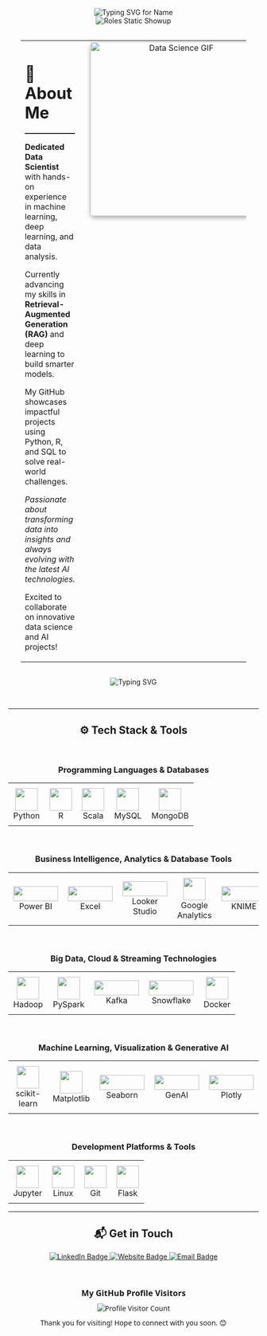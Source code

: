 <div align="center">
  
<p align="center">
    <img src="https://readme-typing-svg.demolab.com?font=Fira+Code&pause=1000&color=006400&center=true&width=500&lines=Hello+there%2C+I'm+Anush+S+Jathan!&loop=false" alt="Typing SVG for Name" />
    <br/>
    <img src="https://readme-typing-svg.demolab.com?font=Fira+Code&duration=1&pause=6000&color=006400&center=true&width=500&lines=Data+Scientist;Data+Analyst;AI+Enthusiast&loop=false" alt="Roles Static Showup" />
</p>

  
  <br>

  <table style="border: none; margin: 0 auto; width: 90%;">
    <tr>
      <td width="60%" style="padding-right: 20px; vertical-align: top; text-align: left;">
        <h1>🌟 About Me</h1>
        <hr style="border-top: 1px solid #333; margin-bottom: 15px;">
        <p><strong>Dedicated Data Scientist</strong> with hands-on experience in machine learning, deep learning, and data analysis.</p>
        <p>Currently advancing my skills in <strong>Retrieval-Augmented Generation (RAG)</strong> and deep learning to build smarter models.</p>
        <p>My GitHub showcases impactful projects using Python, R, and SQL to solve real-world challenges.</p>
        <p><em>Passionate about transforming data into insights and always evolving with the latest AI technologies.</em></p>
        <p>Excited to collaborate on innovative data science and AI projects!</p>
      </td>
      
  <td width="40%" style="vertical-align: top; text-align: center;">
  <img 
    align="right" 
    alt="Data Science GIF" 
    width="350" 
    src="https://media.giphy.com/media/v1.Y2lkPTc5MGI3NjExeXJzcmVhZ2R6bDNwYTgxeGdsMmV2ZWNmcGN4bjUwY3hkNGRhdnozbCZlcD12MV9naWZzX3NlYXJjaCZjdD1n/qgQUggAC3Pfv687qPC/giphy.gif" 
    style="border-radius: 8px; box-shadow: 0 4px 8px rgba(0, 0, 0, 0.3);">
</td>
</tr>
  </table>

  <br>
    
<p align="center">
  <img src="https://readme-typing-svg.herokuapp.com?font=Fira+Code&color=&size=22&center=true&vCenter=true&lines=🧠+Innovate+with+code+every+day!;🚀+Learn+fast%2C+build+faster!;🎯+Debug+like+a+pro.;💡+Eat%2C+Think%2C+Code%2C+Repeat!;📈+Data+driven+decisions+win;🌐+Develop+globally%2C+impact+locally!" alt="Typing SVG">
</p>




  <br>

  ---
  
  <h2 align="center">⚙️ Tech Stack & Tools</h2>

<br>

<h3 align="center">Programming Languages & Databases</h3>
<table align="center" style="border: none;">
  <tr>
    <td align="center" style="padding: 10px;"><img src="https://cdn.jsdelivr.net/gh/devicons/devicon/icons/python/python-original.svg" width="45"/><br>Python</td>
    <td align="center" style="padding: 10px;"><img src="https://cdn.jsdelivr.net/gh/devicons/devicon/icons/r/r-original.svg" width="45"/><br>R</td>
    <td align="center" style="padding: 10px;"><img src="https://cdn.jsdelivr.net/gh/devicons/devicon/icons/scala/scala-original.svg" width="45"/><br>Scala</td>
    <td align="center" style="padding: 10px;"><img src="https://cdn.jsdelivr.net/gh/devicons/devicon/icons/mysql/mysql-original.svg" width="45"/><br>MySQL</td>
    <td align="center" style="padding: 10px;"><img src="https://cdn.jsdelivr.net/gh/devicons/devicon/icons/mongodb/mongodb-original-wordmark.svg" width="45"/><br>MongoDB</td>
  </tr>
</table>

<br>

<h3 align="center">Business Intelligence, Analytics & Database Tools</h3>
<table align="center" style="border: none;">
  <tr>
    <td align="center" style="padding: 10px;"><img src="https://img.shields.io/badge/Power%20BI-%23F2C811.svg?style=for-the-badge&logo=power-bi&logoColor=black" width="90" height="30"/><br>Power BI</td>
    <td align="center" style="padding: 10px;"><img src="https://img.shields.io/badge/Excel-%23217346.svg?style=for-the-badge&logo=microsoft-excel&logoColor=white" width="90" height="30"/><br>Excel</td>
    <td align="center" style="padding: 10px;"><img src="https://img.shields.io/badge/Looker%20Studio-%230073E6.svg?style=for-the-badge&logo=looker&logoColor=white" width="90" height="30"/><br>Looker Studio</td>
    <td align="center" style="padding: 10px;"><img src="https://www.gstatic.com/analytics-suite/header/suite/v2/ic_analytics.svg" width="45" height="45"/><br>Google Analytics</td>
    <td align="center" style="padding: 10px;"><img src="https://img.shields.io/badge/Knime-%23FCC624.svg?style=for-the-badge&logo=knime&logoColor=black" width="90" height="30"/><br>KNIME</td>
    <td align="center" style="padding: 10px;"><img src="https://img.shields.io/badge/Tableau-%23E97627.svg?style=for-the-badge&logo=tableau&logoColor=white" width="90" height="30"/><br>Tableau</td>
  </tr>
</table>

<br>

<h3 align="center">Big Data, Cloud & Streaming Technologies</h3>
<table align="center" style="border: none;">
  <tr>
    <td align="center" style="padding: 10px;"><img src="https://cdn.jsdelivr.net/gh/devicons/devicon/icons/apache/apache-original.svg" width="45"/><br>Hadoop</td>
    <td align="center" style="padding: 10px;"><img src="https://cdn.jsdelivr.net/gh/devicons/devicon/icons/apache/apache-original.svg" width="45"/><br>PySpark</td>
    <td align="center" style="padding: 10px;"><img src="https://img.shields.io/badge/Kafka-%2300796D.svg?style=for-the-badge&logo=apache-kafka&logoColor=white" width="90" height="30"/><br>Kafka</td>
    <td align="center" style="padding: 10px;"><img src="https://img.shields.io/badge/Snowflake-%2300CFFF.svg?style=for-the-badge&logo=snowflake&logoColor=white" width="90" height="30"/><br>Snowflake</td>
    <td align="center" style="padding: 10px;"><img src="https://cdn.jsdelivr.net/gh/devicons/devicon/icons/docker/docker-original.svg" width="45"/><br>Docker</td>
  </tr>
</table>

<br>

<h3 align="center">Machine Learning, Visualization & Generative AI</h3>
<table align="center" style="border: none;">
  <tr>
    <td align="center" style="padding: 10px;"><img src="https://cdn.jsdelivr.net/gh/devicons/devicon/icons/scikitlearn/scikitlearn-original.svg" width="45"/><br>scikit-learn</td>
    <td align="center" style="padding: 10px;"><img src="https://upload.wikimedia.org/wikipedia/commons/thumb/8/84/Matplotlib_icon.svg/120px-Matplotlib_icon.svg.png" width="45"/><br>Matplotlib</td>
    <td align="center" style="padding: 10px;"><img src="https://seaborn.pydata.org/_static/logo-wide-lightbg.svg" width="90" height="30"/><br>Seaborn</td>
    <td align="center" style="padding: 10px;"><img src="https://img.shields.io/badge/GenAI-%23FF4500.svg?style=for-the-badge&logo=OpenAI&logoColor=white" width="90" height="30"/><br>GenAI</td>
    <td align="center" style="padding: 10px;"><img src="https://img.shields.io/badge/Plotly-%2300A9E0.svg?style=for-the-badge&logo=plotly&logoColor=white" width="90" height="30"/><br>Plotly</td>
  </tr>
</table>

<br>

<h3 align="center">Development Platforms & Tools</h3>
<table align="center" style="border: none;">
  <tr>
    <td align="center" style="padding: 10px;"><img src="https://cdn.jsdelivr.net/gh/devicons/devicon/icons/jupyter/jupyter-original.svg" width="45"/><br>Jupyter</td>
    <td align="center" style="padding: 10px;"><img src="https://cdn.jsdelivr.net/gh/devicons/devicon/icons/linux/linux-original.svg" width="45"/><br>Linux</td>
    <td align="center" style="padding: 10px;"><img src="https://cdn.jsdelivr.net/gh/devicons/devicon/icons/git/git-original.svg" width="45"/><br>Git</td>
    <td align="center" style="padding: 10px;"><img src="https://cdn.jsdelivr.net/gh/devicons/devicon/icons/flask/flask-original.svg" width="45"/><br>Flask</td>
  </tr>
</table>
  
  ---
  
  <h2 align="center">📬 Get in Touch</h2>
  
  <p align="center">
    <a href="https://www.linkedin.com/in/anush-s-jathan" target="_blank">
      <img src="https://img.shields.io/badge/LinkedIn-0077B5?style=for-the-badge&logo=linkedin&logoColor=white" alt="LinkedIn Badge" />
    </a>
    <a href="https://neoasj.netlify.app" target="_blank">
      <img src="https://img.shields.io/badge/Website-FF5733?style=for-the-badge&logo=google-chrome&logoColor=white" alt="Website Badge" />
    </a>
    <a href="mailto:[YOUR_EMAIL_HERE]" target="_blank">
      <img src="https://img.shields.io/badge/Email-D14836?style=for-the-badge&logo=gmail&logoColor=white" alt="Email Badge" />
    </a>
  </p>
  
  <br>

  <div align="center" style="font-family: 'Segoe UI', Tahoma, Geneva, Verdana, sans-serif; font-size: 14px;">
    <h3 style="margin-bottom: 10px;">My GitHub Profile Visitors</h3>
    <img src="https://profile-counter.glitch.me/NeoASJ/count.svg" alt="Profile Visitor Count" />
    <p style="margin-top: 10px;">Thank you for visiting! Hope to connect with you soon. 😊</p>
  </div>
  
</div>
